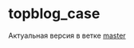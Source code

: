 # topblog_case

Актуальная версия в ветке [master](https://github.com/Sapf3ar/topblog_case/tree/master) 
